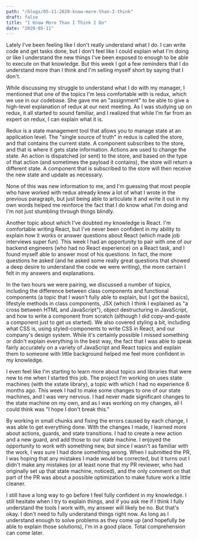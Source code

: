```yaml
---
path: "/blogs/05-11-2020-know-more-than-I-think"
draft: false 
title: "I Know More Than I Think I Do"
date: "2020-05-11"
---
```


Lately I've been feeling like I don't really understand what I do. I can write code and get tasks done, but I don't feel like I could explain what I'm doing or like I understand the new things I've been exposed to enough to be able to execute on that knowledge. But this week I got a few reminders that I do understand more than I think and I'm selling myself short by saying that I don't.

While discussing my struggle to understand what I do with my manager, I mentioned that one of the topics I'm less comfortable with is redux, which we use in our codebase. She gave me an "assignment" to be able to give a high-level explanation of redux at our next meeting. As I was studying up on redux, it all started to sound familiar, and I realized that while I'm far from an expert on redux, I can explain what it is. 

Redux is a state management tool that allows you to manage state at an application level. The "single source of truth" in redux is called the store, and that contains the current state. A component subscribes to the store, and that is where it gets state information. Actions are used to change the state. An action is dispatched (or sent) to the store, and based on the type of that action (and sometimes the payload it contains), the store will return a different state. A component that is subscribed to the store will then receive the new state and update as necessary.

None of this was new information to me, and I'm guessing that most people who have worked with redux already knew a lot of what I wrote in the previous paragraph, but just being able to articulate it and write it out in my own words helped me reinforce the fact that I do know what I'm doing and I'm not just stumbling through things blindly.

Another topic about which I've doubted my knowledge is React. I'm comfortable writing React, but I've never been confident in my ability to explain how it works or answer questions about React (which made job interviews super fun). This week I had an opportunity to pair with one of our backend engineers (who had no React experience) on a React task, and I found myself able to answer most of his questions. In fact, the more questions he asked (and he asked some really great questions that showed a deep desire to understand the code we were writing), the more certain I felt in my answers and explanations.

In the two hours we were pairing, we discussed a number of topics, including the difference between class components and functional components (a topic that I wasn't fully able to explain, but I got the basics), lifestyle methods in class components, JSX (which I think I explained as "a cross between HTML and JavaScript"), object destructuring in JavaScript, and how to write a component from scratch (although I did copy-and-paste a component just to get us started). We also covered styling a bit, including what CSS is, using styled-components to write CSS in React, and our company's design system. While it's certainly possible I missed something or didn't explain everything in the best way, the fact that I was able to speak fairly accurately on a variety of JavaScript and React topics and explain them to someone with little background helped me feel more confident in my knowledge.

I even feel like I'm starting to learn more about topics and libraries that were new to me when I started this job. The project I'm working on uses state machines (with the xstate library), a topic with which I had no experience 6 months ago. This week I had to make some changes to one of our state machines, and I was very nervous. I had never made significant changes to the state machine on my own, and as I was working on my changes, all I could think was "I hope I don't break this."

By working in small chunks and fixing the errors caused by each change, I was able to get everything done. With the changes I made, I learned more about actions, guards, and state transitions. I had to create a new action and a new guard, and add those to our state machine. I enjoyed the opportunity to work with something new, but since I wasn't as familiar with the work, I was sure I had done something wrong. When I submitted the PR, I was hoping that any mistakes I made would be corrected, but it turns out I didn't make any mistakes (or at least none that my PR reviewer, who had originally set up that state machine, noticed), and the only comment on that part of the PR was about a possible optimization to make future work a little cleaner.

I still have a long way to go before I feel fully confident in my knowledge. I still hesitate when I try to explain things, and if you ask me if I think I fully understand the tools I work with, my answer will likely be no. But that's okay. I don't need to fully understand things right now. As long as I understand enough to solve problems as they come up (and hopefully be able to explain those solutions), I'm in a good place. Total comprehension can come later.